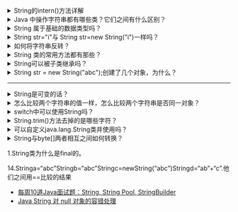 <details>
<summary> String的intern()方法详解</summary>
 
 判断这个常量是否存在于常量池。
  如果存在
   判断存在内容是引用还是常量，
    如果是引用，
     返回引用地址指向堆空间对象，
    如果是常量，
     直接返回常量池常量
  如果不存在，
   将当前对象引用复制到常量池,并且返回的是当前对象的引用
 
 先说说常量池里的字符串怎么来。

JDK1.6及以前，调用String.intern()，如果常量池中没有，则拷贝一份对象，放到常量池中。

JDK1.7及以后，调用String.intern()，如果常量池中没有，则拷贝一份引用，放到常量池中。

这会导致intern()方法返回的字符串的含义有微小的区别，考虑常量池中现在没有字符串"test"，现在有一个字符串s，内容为"test"，JDK1.6以前，s.intern() 返回的地址是拷贝后的对象的地址，JDK1.7以后，返回的是s的地址，因此用 s == s.intern()这句判断JDK1.6为false，JDK1.7为true。

 
* [String的intern()方法详解](https://blog.csdn.net/wjzhang5514/article/details/70209403)
* [String.intern()详细分析，JDK1.8](https://blog.csdn.net/u013366617/article/details/83618361)
* [几张图轻松理解String.intern()](https://blog.csdn.net/tyyking/article/details/82496901)
* [Java面试——从JVM角度比较equals和==的区别](https://blog.csdn.net/seu_calvin/article/details/52089040)
* [Java技术——你真的了解String类的intern()方法吗](https://blog.csdn.net/seu_calvin/article/details/52291082)

 
</details>

<details>
<summary> Java 中操作字符串都有哪些类？它们之间有什么区别？</summary>
 
操作字符串的类有：String、StringBuffer、StringBuilder。

String 和 StringBuffer、StringBuilder 的区别在于 String 声明的是不可变的对象，每次操作都会生成新的 String 对象，然后将指针指向新的 String 对象，而 StringBuffer、StringBuilder 可以在原有对象的基础上进行操作，所以在经常改变字符串内容的情况下最好不要使用 String。

StringBuffer 和 StringBuilder 最大的区别在于，StringBuffer 是线程安全的，而 StringBuilder 是非线程安全的，但 StringBuilder 的性能却高于 StringBuffer，所以在单线程环境下推荐使用 StringBuilder，多线程环境下推荐使用 StringBuffer。

</details>

<details>
<summary> String 属于基础的数据类型吗？</summary>

String 不属于基础类型，基础类型有 8 种：byte、boolean、char、short、int、float、long、double，而 String 属于对象。

</details>

<details>
<summary> String str="i"与 String str=new String("i")一样吗？</summary>
 
 不一样，因为内存的分配方式不一样。String str="i"的方式，Java 虚拟机会将其分配到常量池中；而 String str=new String("i") 则会被分到堆内存中。
 
</details> 

<details>
<summary>如何将字符串反转？</summary>

使用 StringBuilder 或者 stringBuffer 的 reverse() 方法。

示例代码：

```java

// StringBuffer reverse
StringBuffer stringBuffer = new StringBuffer();
stringBuffer. append("abcdefg");
System. out. println(stringBuffer. reverse()); // gfedcba
// StringBuilder reverse
StringBuilder stringBuilder = new StringBuilder();
stringBuilder. append("abcdefg");
System. out. println(stringBuilder. reverse()); // gfedcba

```

</details>
 
<details>
<summary> String 类的常用方法都有那些？</summary>
 
IndexOf()：返回指定字符的索引。
charAt()：返回指定索引处的字符。
replace()：字符串替换。
trim()：去除字符串两端空白。
split()：分割字符串，返回一个分割后的字符串数组。
getBytes()：返回字符串的 byte 类型数组。
length()：返回字符串长度。
toLowerCase()：将字符串转成小写字母。
toUpperCase()：将字符串转成大写字符。
substring()：截取字符串。
equals()：字符串比较。
 
</details> 

<details>
<summary>String可以被子类继承吗？</summary>

不能。因为 String 类的定义为 final class，被 final 修饰的类不能被继承

String 对象不可变的（immutable）。分析为什么要这么设计，可能有以下3个原因：

String pool：这是方法（method）区域里一个特殊的存储区域，创建一个 String 时，如果已经在 String pool 中存在，那么会返回已存在的 String 引用。
允许 String 缓存 hashcode：String 定义中，有 hash 成员变量 private int hash; // 默认为0，对 hashcode 进行缓存。
安全性：确保不会被恶意篡改。
</details>

<details>
<summary>String str = new String("abc");创建了几个对象，为什么？</summary>
String s=new String("sdd")

这个产生了2个对象，一个是new关键字创建的new Sring（）；另一个是“sdd”对象，abc在一个字符串池中s这个对象指向这个串池 

这个题的考点知识很多：

引用变量与对象的区别；
字符串文字"abc"是一个String对象； 
文字池(pool of literal strings)和堆(heap)中的字符串对象。
一、引用变量与对象：除了一些早期的Java书籍和现在的垃圾书籍，人们都可以从中比较清楚地学习到两者的区别。
A aa;
这个语句声明一个类A的引用变量aa[我们常常称之为句柄]，而对象一般通过new创建。所以题目中s仅仅是一个引用变量，它不是对象。

二、Java中所有的字符串文字[字符串常量]都是一个String的对象。有人[特别是C程序员]在一些场合喜欢把字符串"当作/看成"字符数组，这也没有办法，因为字符串与字符数组存在一些内在的联系。事实上，它与字符数组是两种完全不同的对象。

System.out.println("Hello".length());
char[] cc={'H','i'};
System.out.println(cc.length);

三、字符串对象的创建:
由于字符串对象的大量使用(它是一个对象，一般而言对象总是在heap分配内存)，Java中为了节省内存空间和运行时间(如比较字符串时，==比equals()快)，在编译阶段就把所有的字符串文字放到一个文字池(pool of literal strings)中，而运行时文字池成为常量池的一部分。文字池的好处，就是该池中所有相同的字符串常量被合并，只占用一个空间。
我们知道，对两个引用变量，使用==判断它们的值(引用)是否相等，即指向同一个对象：
String s1 = "abc" ;
String s2 = "abc" ;
if( s1 == s2 ) System.out.println("s1,s2 refer to the same object");
else System.out.println("trouble");

这里的输出显示，两个字符串文字保存为一个对象。就是说，上面的代码只在pool中创建了一个String对象。

现在看String s = new String("abc");语句，这里"abc"本身就是pool中的一个对象，而在运行时执行new String()时，
将pool中的对象复制一份放到heap中，并且把heap中的这个对象的引用交给s持有。ok，这条语句就创建了2个String对象。
String s1 = new String("abc") ;
String s2 = new String("abc") ;
if( s1 == s2 ){ //不会执行的语句}

这时用==判断就可知，虽然两个对象的"内容"相同(equals()判断)，但两个引用变量所持有的引用不同

补充一个面试题：String str = "aaa" + new String("bbb")创建了几个String对象？

 "aa"一个对象   new Sring()一个对象  "bbb"一个对象 "aa" + new String("bbb");一个对象

注意下面的区别：

如果

String str = "aa";
   String s = "aa";
那么if(str == s) 为true 即引用同一个对象
继续
   String str = new String();
String s = new String();
   那么if(str == s) 为false 既不同对象
再来 
   String str = "aa" + new String();
   String s = "aa" + new String();
那么if(sre == s) 为false 既不同对象



举例一

package com.jit.java.test;

public class TestStringObject {
 public static void main(String[] args) {
  String str = new String("sdd");

 }

}

查看下面的结果 运行时javap -c可以查看

E:\XiaoCheng\2012workspace\Test2Array\src\com\jit\java\test>javac TestStringObje
ct.java

E:\XiaoCheng\2012workspace\Test2Array\src\com\jit\java\test>javap -c TestStringO
bject
Compiled from "TestStringObject.java"
public class com.jit.java.test.TestStringObject extends java.lang.Object{
public com.jit.java.test.TestStringObject();
  Code:
   0:   aload_0
   1:   invokespecial   #1; //Method java/lang/Object."<init>":()V
   4:   return

public static void main(java.lang.String[]);
  Code:
   0:   new     #2; //class java/lang/String
   3:   dup
   4:   ldc     #3; //String sdd
   6:   invokespecial   #4; //Method java/lang/String."<init>":(Ljava/lang/Strin
g;)V
   9:   astore_1
   10:  return

}

举例二

package com.jit.java.test;

public class TestStringObject {
 public static void main(String[] args) {
  String str = new String("sdd");
  String st = new String("sdd"); //如果不看前面的，光看这一行本身也是创建了2个对象，但sdd在字符串池里已经有了，所以结合前面的就创建了1个对象new Sring（）;

解释下字符串池：他是一个由字符组成的一个数组就相当于char str1 =new char[]{a,b,c};
如果不是遇到新的字符串，则直接指向原来的串池，如果遇到新的字符串则创建一个新的串池

}

}


E:\XiaoCheng\2012workspace\Test2Array\src\com\jit\java\test>javap -c TestStringO
bject
Compiled from "TestStringObject.java"
public class com.jit.java.test.TestStringObject extends java.lang.Object{
public com.jit.java.test.TestStringObject();
  Code:
   0:   aload_0
   1:   invokespecial   #1; //Method java/lang/Object."<init>":()V
   4:   return

public static void main(java.lang.String[]);
  Code:
   0:   new     #2; //class java/lang/String
   3:   dup
   4:   ldc     #3; //Stringsdd
   6:   invokespecial   #4; //Method java/lang/String."<init>":(Ljava/lang/Strin
g;)V
   9:   astore_1
   10:  new     #2; //class java/lang/String
   13:  dup
   14:  ldc     #3; //Stringsdd
   16:  invokespecial   #4; //Method java/lang/String."<init>":(Ljava/lang/Strin
g;)V
   19:  astore_2
   20:  return

}

举例三

package com.jit.java.test;

public class TestStringObject {
 public static void main(String[] args) {
  String str = new String("sdd");
  String st = new String("sdd");
         String st1 = "sdd";

此处没有创建新的对象，故运行到此还是3个对象，首先没new，另外它会去看字符串池中有没有相同的字符，如果有则st1直接指向sdd,如果不是abc,而是xyz的话则又创建了一个对象 
         String st2= "xyz";
 }

}
E:\XiaoCheng\2012workspace\Test2Array\src\com\jit\java\test>javap -c TestStringO
bject
Compiled from "TestStringObject.java"
public class com.jit.java.test.TestStringObject extends java.lang.Object{
public com.jit.java.test.TestStringObject();
  Code:
   0:   aload_0
   1:   invokespecial   #1; //Method java/lang/Object."<init>":()V
   4:   return

public static void main(java.lang.String[]);
  Code:
   0:   new     #2; //class java/lang/String
   3:   dup
   4:   ldc    #3; //Stringsdd
   6:   invokespecial   #4; //Method java/lang/String."<init>":(Ljava/lang/Strin
g;)V
   9:   astore_1
   10:  new     #2; //class java/lang/String
   13:  dup
   14:  ldc   #3; //Stringsdd
   16:  invokespecial   #4; //Method java/lang/String."<init>":(Ljava/lang/Strin
g;)V
   19:  astore_2
   20:  ldc   #3; //Stringsdd
   22:  astore_3
   23:  ldc     #5; //Stringxyz
   25:  astore  4
   27:  return

}
--------------------- 
作者：边缘元素 
来源：CSDN 
原文：https://blog.csdn.net/john2522/article/details/7437120 
版权声明：本文为博主原创文章，转载请附上博文链接！
</details>


---


<details>
<summary>String是可变的话？</summary>

</details>

<details>
<summary>怎么比较两个字符串的值一样，怎么比较两个字符串是否同一对象？</summary>

</details>

<details>
<summary>switch中可以使用String吗？</summary>

</details>



<details>
<summary>String.trim()方法去掉的是哪些字符？</summary>

</details>


<details>
<summary>可以自定义java.lang.String类并使用吗？</summary>

</details>

<details>
<summary>String与byte[]两者相互之间如何转换？</summary>

</details>

1.String类为什么是final的。


14.Stringa=“abc”Stringb=“abc”Stringc=newString(“abc”)Stringd=“ab”+“c”.他们之间用==比较的结果

* [每周10道Java面试题：String, String Pool, StringBuilder](http://www.importnew.com/31022.html)
* [Java String 对 null 对象的容错处理](http://www.importnew.com/27601.html)


